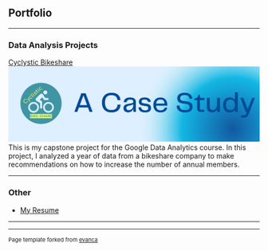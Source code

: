## Portfolio

---

### Data Analysis Projects 

[Cyclystic Bikeshare](Cyclystic_Bikeshare.html)
<img src="images/A Case Study.png?raw=true"/>
This is my capstone project for the Google Data Analytics course. In this project, I analyzed a year of data from a bikeshare company to make recommendations on how to increase the number of annual members.


---

### Other
- [My Resume](https://docs.google.com/document/d/1n4zU4SAOJG1WLW_lpG3Ey2-urYSzb5bb/edit?usp=sharing&ouid=101751421529921596204&rtpof=true&sd=true)


---




---
<p style="font-size:11px">Page template forked from <a href="https://github.com/evanca/quick-portfolio">evanca</a></p>
<!-- Remove above link if you don't want to attibute -->
